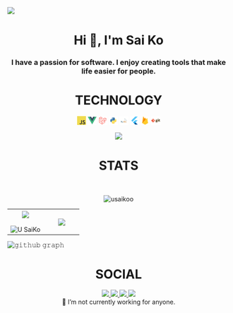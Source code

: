 
![](https://github.com/halfrost/halfrost/blob/master/icons/header_.png)


<h1 align="center">Hi 👋, I'm Sai Ko</h1>
<h3 align="center">I have a passion for software. I enjoy creating tools that make life easier for people.</h3>

<!-- ![snake gif](https://github.com/usaikoo/usaikoo/blob/output/github-contribution-grid-snake.svg)
 -->
<h1 align="center">TECHNOLOGY</h1>

<p align="center"><code><img height="20" src="https://raw.githubusercontent.com/github/explore/80688e429a7d4ef2fca1e82350fe8e3517d3494d/topics/javascript/javascript.png"></code>
<code><img height="20" src="https://raw.githubusercontent.com/github/explore/80688e429a7d4ef2fca1e82350fe8e3517d3494d/topics/vue/vue.png"></code>
<code><img height="20" src="https://raw.githubusercontent.com/github/explore/5c058a388828bb5fde0bcafd4bc867b5bb3f26f3/topics/laravel/laravel.png"></code>
<code><img height="20" src="https://raw.githubusercontent.com/github/explore/80688e429a7d4ef2fca1e82350fe8e3517d3494d/topics/python/python.png"></code>
<code><img height="20" src="https://raw.githubusercontent.com/github/explore/80688e429a7d4ef2fca1e82350fe8e3517d3494d/topics/mysql/mysql.png"></code>
<code><img height="20" src="https://raw.githubusercontent.com/github/explore/80688e429a7d4ef2fca1e82350fe8e3517d3494d/topics/flutter/flutter.png"></code>
<code><img height="20" src="https://raw.githubusercontent.com/github/explore/80688e429a7d4ef2fca1e82350fe8e3517d3494d/topics/firebase/firebase.png"></code>
<code><img height="20" src="https://raw.githubusercontent.com/github/explore/80688e429a7d4ef2fca1e82350fe8e3517d3494d/topics/git/git.png"></code>

</p>

<p align="center">
<img src="https://github.com/usaikoo/usaikoo/blob/output/github-contribution-grid-snake.svg"></img>
</p>

<h1 align="center">STATS</h1><br>
<p align="center"> <img src="https://komarev.com/ghpvc/?username=usaikoo" alt="usaikoo" /> </p>




<table border="0" align="center">
<tr border="0">
<td width="50%" align="center">
  
  <img  align="center"  src="https://github-readme-stats.vercel.app/api?username=usaikoo&&show_icons=true&count_private=true" />
  <br></br>
  <img  title="🔥 Get streak stats for your profile at git.io/streak-stats" alt="U SaiKo" src="https://github-readme-streak-stats.herokuapp.com/?user=usaikoo&hide_border=true&no-bg=true&no-frame=true" />


  
</td>

<td width="50%" align="center">

  <img  align="center"  src="https://github-readme-stats.anuraghazra1.vercel.app/api/top-langs/?username=usaikoo&hide_border=true&no-bg=true&no-frame=true&langs_count=10"/>
  
  </td>
</tr>
</table>

<!-- <p>
<img align="center" src="https://github-readme-stats.vercel.app/api?username=usaikoo&show_icons=true&hide_border=true&card_width=200" alt="usaikoo" />
<img align="center" src="https://github-readme-streak-stats.herokuapp.com/?user=usaikoo&fire=4F94EF&ring=4F94EF&hide_border=true&card_width=200" alt="usaikoo" />
</p> -->
<!-- 
<img align="center" src="https://github-readme-stats.vercel.app/api/top-langs/?username=usaikoo&layout=default&hide=html&card_width=900&hide_border=true" alt="usaikoo" /> -->

![𝚐𝚒𝚝𝚑𝚞𝚋 𝚐𝚛𝚊𝚙𝚑](https://activity-graph.herokuapp.com/graph?username=usaikoo&hide_border=true&area=true&bg_color=white&color=4F94EF&line=4F94EF&point=4F94EF&area_color=blue)

<h1 align="center">SOCIAL</h1>
<div align="center">
<a href="https://usaiko.dev" target="blank">
<img src="https://img.icons8.com/ios-filled/344/webmoney.png" width="20"></img>
</a>
<a href="https://www.linkedin.com/in/usaiko" target="blank">
<img src="https://img.icons8.com/ios-glyphs/344/linkedin-circled--v1.png" width="20"></img>
</a>
<a href="https://www.instagram.com/usaiko.dev" target="blank">
<img src="https://img.icons8.com/ios-filled/344/instagram-new--v1.png" width="20"></img>
</a>
<a href="mailto:info@usaiko.dev" target="blank">
<img src="https://img.icons8.com/ios-filled/344/apple-mail.png" width="20"></img>
</a>
</br>
🔭 I’m not currently working for anyone.
</div>



